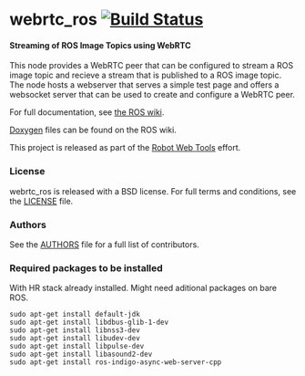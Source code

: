 webrtc_ros [![Build Status](https://api.travis-ci.org/RobotWebTools/webrtc_ros.png)](https://travis-ci.org/RobotWebTools/webrtc_ros)
================

#### Streaming of ROS Image Topics using WebRTC
This node provides a WebRTC peer that can be configured to stream a ROS image topic and recieve a stream that is published to a ROS image topic.
The node hosts a webserver that serves a simple test page and offers a websocket server that can be used to create and configure a WebRTC peer.

For full documentation, see [the ROS wiki](http://ros.org/wiki/webrtc_ros).

[Doxygen](http://docs.ros.org/indigo/api/webrtc_ros/html/) files can be found on the ROS wiki.

This project is released as part of the [Robot Web Tools](http://robotwebtools.org/) effort.

### License
webrtc_ros is released with a BSD license. For full terms and conditions, see the [LICENSE](LICENSE) file.

### Authors
See the [AUTHORS](AUTHORS.md) file for a full list of contributors.

### Required packages to be installed 

With HR stack already installed. Might need aditional packages on bare ROS.

```
sudo apt-get install default-jdk
sudo apt-get install libdbus-glib-1-dev 
sudo apt-get install libnss3-dev
sudo apt-get install libudev-dev
sudo apt-get install libpulse-dev
sudo apt-get install libasound2-dev
sudo apt-get install ros-indigo-async-web-server-cpp
```
